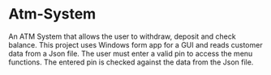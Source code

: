 # Atm-System
An ATM System that allows the user to withdraw, deposit and check balance.
This project uses Windows form app for a GUI and reads customer data from a Json file. 
The user must enter a valid pin to access the menu functions.
The entered pin is checked against the data from the Json file.
